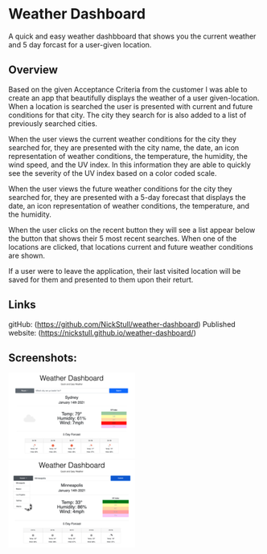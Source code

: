 # Weather Dashboard
A quick and easy weather dashbboard that shows you the current weather and 5 day forcast for a user-given location. 

## Overview

Based on the given Acceptance Criteria from the customer I was able to create an app that beautifully displays the weather of a user given-location. When a location is searched the user is presented with current and future conditions for that city. The city they search for is also added to a list of previously searched cities.

When the user views the current weather conditions for the city they searched for, they are presented with the city name, the date, an icon representation of weather conditions, the temperature, the humidity, the wind speed, and the UV index. In this information they are able to quickly see the severity of the UV index based on a color coded scale.

When the user views the future weather conditions for the city they searched for, they are presented with a 5-day forecast that displays the date, an icon representation of weather conditions, the temperature, and the humidity.

When the user clicks on the recent button they will see a list appear below the button that shows their 5 most recent searches. When one of the locations are clicked, that locations current and future weather conditions are shown.

If a user were to leave the application, their last visited location will be saved for them and presented to them upon their returt.

## Links

gitHub: (https://github.com/NickStull/weather-dashboard)
Published website: (https://nickstull.github.io/weather-dashboard/)

## Screenshots:

<img src="assets/screenshots/weatherdashboard.png" width=50% height=50%>
<img src="assets/screenshots/recentsearches.png" width=50% height=50%>